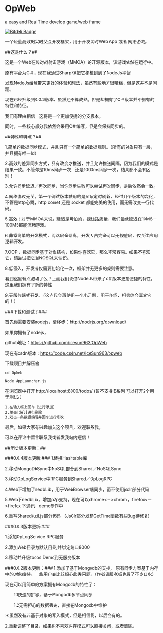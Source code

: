 OpWeb
=====
a easy and Real Time develop game/web frame

[![Bitdeli Badge](https://d2weczhvl823v0.cloudfront.net/icesun963/opweb/trend.png)](https://bitdeli.com/free "Bitdeli Badge")


一个轻量高效的实时交互开发框架，用于开发实时Web App 或者 网络游戏。

##这是什么？##


这是一个Web在线对战射击游戏（MMOA）的开源版本，该游戏依然在运行中。

原有平台为C＃，现在我通过SharpKit把它移植到到了NodeJs平台!

发现NodeJs给我带来更好的体验和想法，虽然有些地方很糟糕，但是这并不是问题。

现在已经升级到0.0.3版本，虽然还不算成熟，但是却拥有了C＃版本并不拥有的特性和特征。

我们有理由相信，这将是一个更加便捷的分支版本。

同时，一些核心部分我依然会采用C＃编写，但是会保持同步的。


##特性和特点？##

1.简单的数据同步模式，并且只有一个简单的数据规则。（所有的对象只有一层，并且拥有唯一Id）

2.高效的差异同步方式，只有改变才推送，并且允许推送间隔，因为我们的模式是结果一致。不管你是10ms同步一次，还是1000ms同步一次，结果都不会有区别！

3.允许同步延迟／再次同步，当你同步失败可以尝试再次同步，最后依然会一致。

4.网络协议无关，第一个测试版本使用的是http定时刷新，经过几个版本的变化，不管是http心跳，http comet 还是 socket 都能完美的使用，而无需改变一行代码。

5.高效！对于MMOA来说，延迟是可怕的，视线路质量，我们最低延迟在10MS－100MS都能流畅游戏。

6.非常简单的开发模式，网路层全隔离，开发人员完全可以无视底层，仅关注应用逻辑开发。

7.OOP ，数据同步基于对象结构，如果你喜欢它，那么非常容易。如果不喜欢它，请尝试把它当NOSQL来认识。

8.低侵入，开发者仅需要初始化一次，框架并无更多的规则需要注意。

看到这里有点激动了么？上面我们说过NodeJs带来了c＃版本更加便捷的特性，这里我们拥有了新的特性：

9.无服务端式开发。（这点我会再使用一个小示例，用于介绍，相信你会喜欢它的！）


###下载和测试？###


首先你需要安装nodejs，请移步：http://nodejs.org/download/

如果你拥有了nodejs，

github地址：https://github.com/icesun963/OpWeb

现在有csdn版本：https://code.csdn.net/IceSun963/opweb

下载项目并解压缩

    cd OpWeb

    Node AppLauncher.js

在浏览器中打开 http://localhost:8000/todos/ (暂不支持IE系列 可以打开2个用于测试。）

    1.在输入框上回车（进行添加）
    2.单击[del]进行删除
    3.双击一条数据编辑并回车进行修改


最后，如果大家有兴趣加入这个项目，欢迎联系我，

可以在评论中留言联系我或者发我站内短信！


##历史版本更新：##

###0.0.4版本更新:###
1.替换Hashtable库

2.移动MongoDbSync中NoSQL部分到Shared／NoSQLSync

3.移动OpLogService中RPC服务到Shared／OpLogRPC

4.Web下增加了nedbLib，用于WebBrowser端同步，而不使用jsclr部分代码

5.Web下nedbLib，增加p2p支持，现在可以chrome<－>chrom ，firefox<－>firefox 下通讯，demo制作中

6.重写Shared/util.js部分代码
（JsClr部分发现GetTime函数有些Bug待修复)

###0.0.3版本更新:###

1.添加OpLogService RPC服务

2.添加Web目录为默认目录,并绑定端口8000

3.移动并升级todos Demo到无服务版本



###0.0.2版本更新：###
1.添加了基于Mongodb的支持，
原有同步方案基于内存中的对象维持，一些用户会比较担心此类问题，（作者说服老板也费了不少口水）

现在可以用简单的方案拥有Mongodb的特性了：

　　1.1快速的扩容，基于Mongodb多节点同步

　　1.2无需担心的数据丢失，直接在Mongodb中维护

＊虽然没有非基于对象的写入模式，但是相信我，以后会有的。

2.重新调整了目录，如果你不喜欢内存模式可以直接关闭，或者删除。